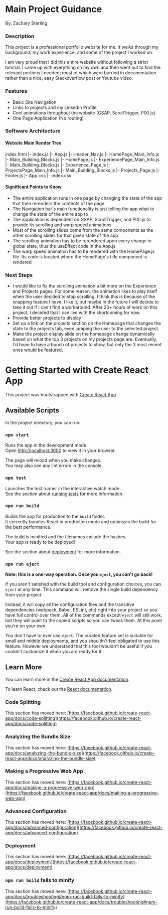 # Main Project Guidance
By: Zachary Sterling

### Description
This project is a professional portfolio website for me. It walks through my background, my work experience, and some of the project I worked on.

I am very proud that I did this entire website without following a strict tutorial. I came up with everything on my own and then went out to find the relevant portions I needed; most of which were burried in documentation rather than a nice, easy Stackoverflow post or Youtube video.

### Features
- Basic Site Navigation
- Links to projects and my LinkedIn Profile
- Cool animations throughout the website (GSAP, ScrollTrigger, PIXI.js)
- One Page Application (No routing)

### Software Architecture
#### Website Main Render Tree
index.html
    |- index.js
        |- App.js
            |- Header_Nav.js
            |- HomePage_Main_Info.js
                |- Main_Building_Blocks.js
                    |- HomePage.js
            |- ExperiencePage_Main_Info.js
                |- Main_Building_Blocks.js
                    |- Experience_Page.js
            |- ProjectsPage_Main_Info.js
                |- Main_Building_Blocks.js
                    |- Projects_Page.js
            |- Footer.js
        |- App.css
        |- index.css

#### Significant Points to Know
- The entire application runs in one page by changing the state of the app that then rerenders the contents of the page
- The Navigation bar's main functionality is just telling the app what to change the state of the entire app to
- The application is dependent on GSAP, ScrollTrigger, and PIXI.js to provide its scrolling and warp speed animations.
- Most of the scrolling slides come from the same components as the other scrolling slides for that given state of the app
- The scrolling animation has to be rerendered upon every change in global state, thus the useEffect code in the App.js
- The warp speed animation has to be rendered with the HomePage.js file. Its code is located where the HomePage's title component is rendered

### Next Steps
- I would like to fix the scrolling animation a bit more on the Experience and Projects pages. For some reason, the animation likes to play itself when the user decided to stop scrolling. I think this is because of the snapping feature I have. I like it, but maybe in the future I will decide to take it out if I can't find a workaround. After 20+ hours of work on this project, I decided that I can live with the shortcoming for now.
- Provide better projects to display
- Set up a link on the projects section on the Homepage that changes the state to the projects tab, even jumping the user to the selected project.
- Make the project display slide on the homepage change dynamically based on what the top 3 projects on my projects page are. Eventually, I'd hope to have a bunch of projects to show, but only the 3 most recent ones would be featured.
















# Getting Started with Create React App

This project was bootstrapped with [Create React App](https://github.com/facebook/create-react-app).

## Available Scripts

In the project directory, you can run:

### `npm start`

Runs the app in the development mode.\
Open [http://localhost:3000](http://localhost:3000) to view it in your browser.

The page will reload when you make changes.\
You may also see any lint errors in the console.

### `npm test`

Launches the test runner in the interactive watch mode.\
See the section about [running tests](https://facebook.github.io/create-react-app/docs/running-tests) for more information.

### `npm run build`

Builds the app for production to the `build` folder.\
It correctly bundles React in production mode and optimizes the build for the best performance.

The build is minified and the filenames include the hashes.\
Your app is ready to be deployed!

See the section about [deployment](https://facebook.github.io/create-react-app/docs/deployment) for more information.

### `npm run eject`

**Note: this is a one-way operation. Once you `eject`, you can't go back!**

If you aren't satisfied with the build tool and configuration choices, you can `eject` at any time. This command will remove the single build dependency from your project.

Instead, it will copy all the configuration files and the transitive dependencies (webpack, Babel, ESLint, etc) right into your project so you have full control over them. All of the commands except `eject` will still work, but they will point to the copied scripts so you can tweak them. At this point you're on your own.

You don't have to ever use `eject`. The curated feature set is suitable for small and middle deployments, and you shouldn't feel obligated to use this feature. However we understand that this tool wouldn't be useful if you couldn't customize it when you are ready for it.

## Learn More

You can learn more in the [Create React App documentation](https://facebook.github.io/create-react-app/docs/getting-started).

To learn React, check out the [React documentation](https://reactjs.org/).

### Code Splitting

This section has moved here: [https://facebook.github.io/create-react-app/docs/code-splitting](https://facebook.github.io/create-react-app/docs/code-splitting)

### Analyzing the Bundle Size

This section has moved here: [https://facebook.github.io/create-react-app/docs/analyzing-the-bundle-size](https://facebook.github.io/create-react-app/docs/analyzing-the-bundle-size)

### Making a Progressive Web App

This section has moved here: [https://facebook.github.io/create-react-app/docs/making-a-progressive-web-app](https://facebook.github.io/create-react-app/docs/making-a-progressive-web-app)

### Advanced Configuration

This section has moved here: [https://facebook.github.io/create-react-app/docs/advanced-configuration](https://facebook.github.io/create-react-app/docs/advanced-configuration)

### Deployment

This section has moved here: [https://facebook.github.io/create-react-app/docs/deployment](https://facebook.github.io/create-react-app/docs/deployment)

### `npm run build` fails to minify

This section has moved here: [https://facebook.github.io/create-react-app/docs/troubleshooting#npm-run-build-fails-to-minify](https://facebook.github.io/create-react-app/docs/troubleshooting#npm-run-build-fails-to-minify)
